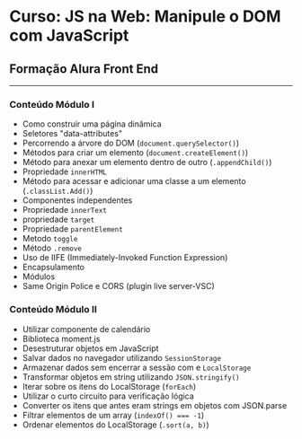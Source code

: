 # Curso: JS na Web: Manipule o DOM com JavaScript

## Formação Alura Front End
---
### Conteúdo Módulo I
- Como construir uma página dinâmica
- Seletores "data-attributes"
- Percorrendo a árvore do DOM (`document.querySelector()`)
- Métodos para criar um elemento (`document.createElement()`)
- Método para anexar um elemento dentro de outro (`.appendChild()`)
- Propriedade `innerHTML`
- Método para acessar e adicionar uma classe a um elemento (`.classList.Add()`) 
- Componentes independentes
- Propriedade `innerText`
- propriedade `target`
- Propriedade `parentElement`
- Metodo `toggle`
- Método `.remove`
- Uso de IIFE (Immediately-Invoked Function Expression)
- Encapsulamento
- Módulos
- Same Origin Police e CORS (plugin live server-VSC)

### Conteúdo Módulo II
- Utilizar componente de calendário
- Biblioteca moment.js
- Desestruturar objetos em JavaScript
- Salvar dados no navegador utilizando `SessionStorage`
- Armazenar dados sem encerrar a sessão com e `LocalStorage`
- Transformar objetos em string utilizando `JSON.stringify()`
- Iterar sobre os itens do LocalStorage (`forEach`)
- Utilizar o curto circuito para verificação lógica
- Converter os itens que antes eram strings em objetos com JSON.parse
- Filtrar elementos de um array (`indexOf() === -1`)
- Ordenar elementos do LocalStorage (`.sort(a, b)`)